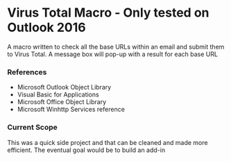 # Virus Total Macro - Only tested on Outlook 2016
A macro written to check all the base URLs within an email and submit them to Virus Total. A message box will pop-up with a result for each base URL 
### References
- Microsoft Outlook Object Library
- Visual Basic for Applications
- Microsoft Office Object Library
- Microsoft Winhttp Services reference
### Current Scope
This was a quick side project and that can be cleaned and made more efficient.
The eventual goal would be to build an add-in

